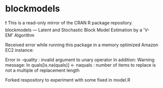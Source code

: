# blockmodels
:exclamation: This is a read-only mirror of the CRAN R package repository.  blockmodels — Latent and Stochastic Block Model Estimation by a 'V-EM' Algorithm  

Received error while running this package in a memory optimized Amazon EC2 instance:

Error in -quality : invalid argument to unary operator
In addition: Warning message:
In quals[is.na(quals)] <- naquals :
  number of items to replace is not a multiple of replacement length
  
Forked respository to experiment with some fixed in model.R
  
